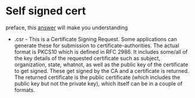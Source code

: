 # Self signed cert

preface, this [answer](https://serverfault.com/questions/9708/what-is-a-pem-file-and-how-does-it-differ-from-other-openssl-generated-key-file) will make you understanding 

- .csr - This is a Certificate Signing Request. Some applications can generate these for submission to certificate-authorities. The actual format is PKCS10 which is defined in RFC 2986. It includes some/all of the key details of the requested certificate such as subject, organization, state, whatnot, as well as the public key of the certificate to get signed. These get signed by the CA and a certificate is returned. The returned certificate is the public certificate (which includes the public key but not the private key), which itself can be in a couple of formats.